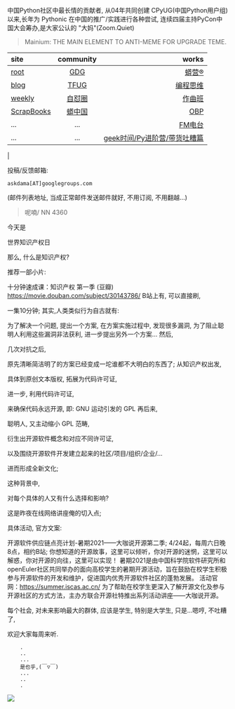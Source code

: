 中国Python社区中最长情的贡献者, 从04年共同创建 CPyUG(中国Python用户组)以来,长年为 Pythonic 在中国的推广/实践进行各种尝试, 连续四届主持PyCon中国大会筹办,是大家公认的 "大妈"(Zoom.Quiet)

> Mainium: THE MAIN ELEMENT TO ANTI-MEME FOR UPGRADE TEME.

| site | community | works |
| :-----| :----: | ----: |
| [root](http://zoomquiet.io/) | [GDG](https://blog.zhgdg.org/) | [蟒营®](https://doc.101.camp/) |
| [blog](https://blog.zoomquiet.io/pages/zoomquiet.html) | [TFUG](http://zh.tfug.world/) | [编程思维](https://py.101.camp/) |
| [weekly](http://weekly.pychina.org/) | [自怼圈](https://du.101.camp/) | [作曲班](https://mu.101.camp/) |
| [ScrapBooks](https://zoomquiet.io/collection.html) | [蟒中国](https://pychina.org/) | [OBP](https://zoomquiet.io/obp/index.html) |
| ... | ... | [FM电台](https://fm.101.camp/) |
| ... | ... | [geek时间/Py进阶营/带货吐糟篇](https://fm.101.camp/2020/geek2py-dama.html) 
 |


投稿/反馈邮箱:

    askdama[AT]googlegroups.com

(邮件列表地址, 
当成正常邮件发送邮件就好, 不用订阅, 不用翻越...)


> ​呢喃/ NN 4360




今天是

世界知识产权日

那么, 什么是知识产权?

推荐一部小片:


十分钟速成课：知识产权 第一季 (豆瓣)
https://movie.douban.com/subject/30143786/
B站上有, 可以直接刷,

一集10分钟;
其实,人类类似行为自古就有:

为了解决一个问题,
提出一个方案,
在方案实施过程中,
发现很多漏洞,
为了阻止聪明人利用这些漏洞非法获利,
进一步提出另外一个方案...
然后,

几次对抗之后,

原先清晰简洁明了的方案已经变成一坨谁都不大明白的东西了;
从知识产权出发,

具体到原创文本版权,
拓展为代码许可证,

进一步,
利用代码许可证,

来确保代码永远开源,
即: GNU 运动引发的 GPL
再后来,

聪明人,
又主动缩小 GPL 范畴,

衍生出开源软件概念和对应不同许可证,

以及围绕开源软件开发建立起来的社区/项目/组织/企业/...

进而形成全新文化;



这种背景中,

对每个具体的人又有什么选择和影响?

这是昨夜在线网络讲座俺的切入点;

具体活动, 官方文案:

开源软件供应链点亮计划-暑期2021——大咖说开源第二季;
4/24起，每周六日晚8点，相约B站;
你想知道的开源故事，这里可以倾听，你对开源的迷惘，这里可以解惑，你对开源的向往，这里可以实现！
暑期2021是由中国科学院软件研究所和openEuler社区共同举办的面向高校学生的暑期开源活动，旨在鼓励在校学生积极参与开源软件的开发和维护，促进国内优秀开源软件社区的蓬勃发展。
活动官网：https://summer.iscas.ac.cn/
为了帮助在校学生更深入了解开源文化及参与开源社区的方式方法，主办方联合开源社特推出系列活动讲座——大咖说开源。




每个社会,
对未来影响最大的群体,
应该是学生,
特别是大学生,
只是...嗯哼, 不吐糟了,

欢迎大家每周来听.






```
    .
    ..
    ...
    是也乎,(￣▽￣)
    ...
    ..
    .
```

![](http://ydlj.zoomquiet.top/ipic/2021-04-25-zq42-today-card-2104.026.jpeg)



